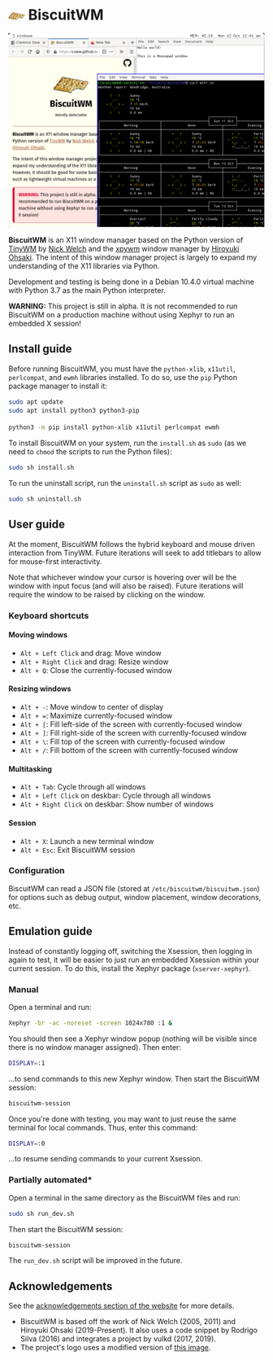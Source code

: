 # ![alt text](docs/images/logo-inline-32.png "BiscuitWM logo") BiscuitWM
![alt text](docs/images/screenshot4.png "BiscuitWM desktop")

**BiscuitWM** is an X11 window manager based on the Python version of [TinyWM](https://github.com/mackstann/tinywm) by [Nick Welch](https://github.com/mackstann) and the [xpywm](https://github.com/h-ohsaki/xpywm) window manager by [Hiroyuki Ohsaki](http://www.lsnl.jp/~ohsaki/). The intent of this window manager project is largely to expand my understanding of the X11 libraries via Python.

Development and testing is being done in a Debian 10.4.0 virtual machine with Python 3.7 as the main Python interpreter.

**WARNING:** This project is still in alpha. It is not recommended to run BiscuitWM on a production machine without using Xephyr to run an embedded X session!

## Install guide
Before running BiscuitWM, you must have the `python-xlib`, `x11util`, `perlcompat`, and `ewmh` libraries installed. To do so, use the `pip` Python package manager to install it:
```bash
sudo apt update
sudo apt install python3 python3-pip

python3 -m pip install python-xlib x11util perlcompat ewmh
```
To install BiscuitWM on your system, run the `install.sh` as `sudo` (as we need to `chmod` the scripts to run the Python files):
```bash
sudo sh install.sh
```
To run the uninstall script, run the `uninstall.sh` script as `sudo` as well:
```bash
sudo sh uninstall.sh
```

## User guide
At the moment, BiscuitWM follows the hybrid keyboard and mouse driven interaction from TinyWM. Future iterations will seek to add titlebars to allow for mouse-first interactivity.

Note that whichever window your cursor is hovering over will be the window with input focus (and will also be raised). Future iterations will require the window to be raised by clicking on the window.

### Keyboard shortcuts
#### Moving windows
- `Alt + Left Click` and drag: Move window
- `Alt + Right Click` and drag: Resize window
- `Alt + Q`: Close the currently-focused window
#### Resizing windows
- `Alt + -`: Move window to center of display
- `Alt + =`: Maximize currently-focused window
- `Alt + [`: Fill left-side of the screen with currently-focused window
- `Alt + ]`: Fill right-side of the screen with currently-focused window
- `Alt + \`: Fill top of the screen with currently-focused window
- `Alt + /`: Fill bottom of the screen with currently-focused window
#### Multitasking
- `Alt + Tab`: Cycle through all windows
- `Alt + Left Click` on deskbar: Cycle through all windows
- `Alt + Right Click` on deskbar: Show number of windows
#### Session
- `Alt + X`: Launch a new terminal window
- `Alt + Esc`: Exit BiscuitWM session

### Configuration
BiscuitWM can read a JSON file (stored at `/etc/biscuitwm/biscuitwm.json`) for options such as debug output, window placement, window decorations, etc.

## Emulation guide
Instead of constantly logging off, switching the Xsession, then logging in again to test, it will be easier to just run an embedded Xsession within your current session. To do this, install the Xephyr package (`xserver-xephyr`).

### Manual
Open a terminal and run:
```bash
Xephyr -br -ac -noreset -screen 1024x780 :1 &
```
You should then see a Xephyr window popup (nothing will be visible since there is no window manager assigned). Then enter:
```bash
DISPLAY=:1
```
...to send commands to this new Xephyr window.
Then start the BiscuitWM session:
```bash
biscuitwm-session
```

Once you're done with testing, you may want to just reuse the same terminal for local commands. Thus, enter this command:
```bash
DISPLAY=:0
```
...to resume sending commands to your current Xsession.

### Partially automated*
Open a terminal in the same directory as the BiscuitWM files and run:
```bash
sudo sh run_dev.sh
```
Then start the BiscuitWM session:
```bash
biscuitwm-session
```
The `run_dev.sh` script will be improved in the future.

## Acknowledgements
See the [acknowledgements section of the website](https://csiew.github.io/BiscuitWM#acknowledgements) for more details.
- BiscuitWM is based off the work of Nick Welch (2005, 2011) and Hiroyuki Ohsaki (2019-Present). It also uses a code snippet by Rodrigo Silva (2016) and integrates a project by vulkd (2017, 2019).
- The project's logo uses a modified version of [this image](https://www.wallpaperflare.com/biscuit-placed-on-brown-wooden-surface-crumb-butter-biscuit-wallpaper-wcwij).
